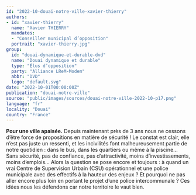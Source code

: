 ```yaml
---
id: "2022-10-douai-notre-ville-xavier-thierry"
authors:
- id: "xavier-thierry"
  name: "Xavier THIERRY"
  mandates: 
  - "Conseiller municipal d’opposition"
  portrait: "xavier-thierry.jpg"
group:
  id: "douai-dynamique-et-durable-dvd"
  name: "Douai dynamique et durable"
  type: "Élus d’opposition"
  party: "Alliance LReM-Modem"
  abbr: "DVD"
  logo: "default.svg"
date: "2022-10-01T00:00:00Z"
publication: "douai-notre-ville"
source: "public/images/sources/douai-notre-ville-2022-10-p17.png"
language: "fr"
locality: "Douai"
country: "France"
---
```


**Pour une ville apaisée.**
Depuis maintenant près de 3 ans nous ne cessons d’être force de propositions en matière de sécurité ! Le constat est clair, elle n’est pas juste un ressenti, et les incivilités font malheureusement partie de notre quotidien : dans le bus, dans les quartiers ou même à la piscine… Sans sécurité, pas de confiance, pas d’attractivité, moins d’investissements, moins d’emplois… Alors la question se pose encore et toujours : à quand un vrai Centre de Supervision Urbain (CSU) opérationnel et une police municipale avec des effectifs à la hauteur des enjeux ? Et pourquoi ne pas aller encore plus loin en portant le projet d’une police intercommunale ? Ces idées nous les défendons car notre territoire le vaut bien.
